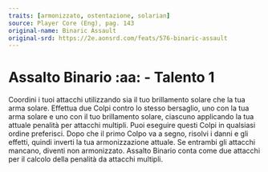 ```yaml
---
traits: [armonizzato, ostentazione, solarian]
source: Player Core (Eng), pag. 143
original-name: Binaric Assault
original-srd: https://2e.aonsrd.com/feats/576-binaric-assault
---
```


# Assalto Binario :aa: - Talento 1

Coordini i tuoi attacchi utilizzando sia il tuo brillamento solare che la tua
arma solare. Effettua due Colpi contro lo stesso bersaglio, uno con la tua arma
solare e uno con il tuo brillamento solare, ciascuno applicando la tua attuale
penalità per attacchi multipli. Puoi eseguire questi Colpi in qualsiasi ordine
preferisci. Dopo che il primo Colpo va a segno, risolvi i danni e gli effetti,
quindi inverti la tua armonizzazione attuale. Se entrambi gli attacchi mancano,
diventi non armonizzato. Assalto Binario conta come due attacchi per il calcolo
della penalità da attacchi multipli.
